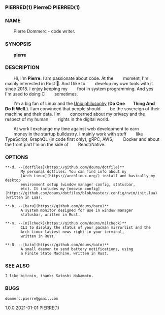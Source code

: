 ### PIERRED(1)               PierreD                    PIERRED(1)

### NAME
&nbsp;&nbsp;&nbsp;&nbsp;&nbsp;&nbsp;&nbsp;Pierre Dommerc - code writer.

### SYNOPSIS
&nbsp;&nbsp;&nbsp;&nbsp;&nbsp;&nbsp;&nbsp;**pierre**

### DESCRIPTION
&nbsp;&nbsp;&nbsp;&nbsp;&nbsp;&nbsp;&nbsp;Hi, I'm **Pierre**. I am passionate about code. At the
&nbsp;&nbsp;&nbsp;&nbsp;&nbsp;&nbsp;&nbsp;moment, I'm mainly interested in Rust :crab:. And I like to
&nbsp;&nbsp;&nbsp;&nbsp;&nbsp;&nbsp;&nbsp;develop my own tools with it since 2018. I enjoy keeping my
&nbsp;&nbsp;&nbsp;&nbsp;&nbsp;&nbsp;&nbsp;foot in system programming. And yes I'm used to doing C
&nbsp;&nbsp;&nbsp;&nbsp;&nbsp;&nbsp;&nbsp;sometimes.

&nbsp;&nbsp;&nbsp;&nbsp;&nbsp;&nbsp;&nbsp;I'm a big fan of Linux and the [Unix philosophy](https://en.wikipedia.org/wiki/Unix_philosophy) (**Do One
&nbsp;&nbsp;&nbsp;&nbsp;&nbsp;&nbsp;&nbsp;Thing And Do It Well.**). I am convinced that people should
&nbsp;&nbsp;&nbsp;&nbsp;&nbsp;&nbsp;&nbsp;be the sovereign of their machine and their data. I'm
&nbsp;&nbsp;&nbsp;&nbsp;&nbsp;&nbsp;&nbsp;concerned about my privacy and the respect of my human
&nbsp;&nbsp;&nbsp;&nbsp;&nbsp;&nbsp;&nbsp;rights in the digital world.

&nbsp;&nbsp;&nbsp;&nbsp;&nbsp;&nbsp;&nbsp;At work I exchange my time against web development to earn
&nbsp;&nbsp;&nbsp;&nbsp;&nbsp;&nbsp;&nbsp;money in the startup bulldustry. I mainly work with stuff
&nbsp;&nbsp;&nbsp;&nbsp;&nbsp;&nbsp;&nbsp;like TypeScript, GraphQL (in code first only), gRPC, AWS,
&nbsp;&nbsp;&nbsp;&nbsp;&nbsp;&nbsp;&nbsp;Docker and about the front part I'm on the side of
&nbsp;&nbsp;&nbsp;&nbsp;&nbsp;&nbsp;&nbsp;React/Native.

### OPTIONS
    **-d, --[dotfiles](https://github.com/doums/dotfile)**
           My personal dotfiles. You can find info about my
           [Arch Linux](https://archlinux.org/) install and basically my desktop
           environment setup (window manager config, statusbar,
           etc). It includes my [neovim config](https://github.com/doums/dotfiles/blob/master/.config/nvim/init.lua) (written in Lua).

    **-b, --[baru](https://github.com/doums/baru)**
           A system monitor designed for use in window manager
           statusbar, written in Rust.

    **-m, --[milcheck](https://github.com/doums/milcheck)**
           CLI to display the status of your pacman mirrorlist and the
           Arch Linux lastest news right in your terminal,
           written in Rust.

    **-B, --[bato](https://github.com/doums/bato)**
           A small daemon to send battery notifications, using
           a Finite State Machine, written in Rust.

### SEE ALSO
    I like bitcoin, thanks Satoshi Nakamoto.

### BUGS
    dommerc.pierre@gmail.com

1.0.0                       2021-01-01                   PIERRE(1)
